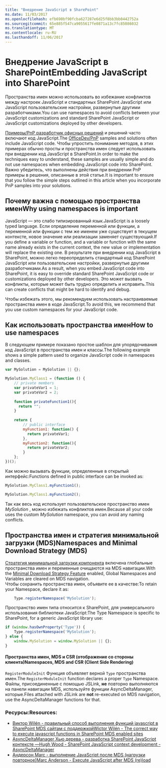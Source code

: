 ```yaml
---
title: "Внедрение JavaScript в SharePoint"
ms.date: 11/03/2017
ms.openlocfilehash: efb690bf90fcba627287e6d25f8bb3bb0442752a
ms.sourcegitcommit: 65e885f547ca9055617fe0871a13c7fc85086032
ms.translationtype: MT
ms.contentlocale: ru-RU
ms.lasthandoff: 11/06/2017
---
```

# <a name="embedding-javascript-into-sharepoint"></a><span data-ttu-id="9fb55-102">Внедрение JavaScript в SharePoint</span><span class="sxs-lookup"><span data-stu-id="9fb55-102">Embedding JavaScript into SharePoint</span></span>

<span data-ttu-id="9fb55-103">Пространства имен можно использовать во избежание конфликтов между настроек JavaScript и стандартных SharePoint JavaScript или JavaScript пользовательские настройки, развернутые другими разработчиками.</span><span class="sxs-lookup"><span data-stu-id="9fb55-103">You can use namespaces to avoid conflicts between your JavaScript customizations and standard SharePoint JavaScript or JavaScript customizations deployed by other developers.</span></span> 

<span data-ttu-id="9fb55-104">[Примеры/PnP разработчик офисных решений](https://github.com/SharePoint/PnP/) и решений часто включают код JavaScript.</span><span class="sxs-lookup"><span data-stu-id="9fb55-104">The [OfficeDev/PnP](https://github.com/SharePoint/PnP/) samples and solutions often include JavaScript code.</span></span> <span data-ttu-id="9fb55-105">Чтобы упростить понимание методов, в этих примерах обычно просты и пространства имен следует использовать при внедрении код JavaScript в SharePoint.</span><span class="sxs-lookup"><span data-stu-id="9fb55-105">In order to make the techniques easy to understand, these samples are usually simple and do not use namespaces when embedding JavaScript code into SharePoint.</span></span> <span data-ttu-id="9fb55-106">Важно убедитесь, что выполнены действия при внедрении PnP примеры в решения, описанные в этой статье.</span><span class="sxs-lookup"><span data-stu-id="9fb55-106">It is important to ensure that you follow the simple steps outlined in this article when you incorporate PnP samples into your solutions.</span></span>

## <a name="why-using-namespaces-is-important"></a><span data-ttu-id="9fb55-107">Почему важна с помощью пространства имен</span><span class="sxs-lookup"><span data-stu-id="9fb55-107">Why using namespaces is important</span></span>
<span data-ttu-id="9fb55-108"><a name="sectionSection0"> </a></span><span class="sxs-lookup"><span data-stu-id="9fb55-108"></span></span>

<span data-ttu-id="9fb55-109">JavaScript — это слабо типизированный язык.</span><span class="sxs-lookup"><span data-stu-id="9fb55-109">JavaScript is a loosely typed language.</span></span> <span data-ttu-id="9fb55-110">Если определение переменной или функции, а переменной или функции с тем же именем уже существует в текущем контексте, новое значение или реализации заменяет существующий.</span><span class="sxs-lookup"><span data-stu-id="9fb55-110">If you define a variable or function, and a variable or function with the same name already exists in the current context, the new value or implementation will replace the existing one.</span></span>
<span data-ttu-id="9fb55-111">В результате при внедрении код JavaScript в SharePoint, можно легко переопределить стандартный код SharePoint JavaScript или пользовательские настройки, развернутые другими разработчиками.</span><span class="sxs-lookup"><span data-stu-id="9fb55-111">As a result, when you embed JavaScript code into SharePoint, it is easy to override standard SharePoint JavaScript code or customizations deployed by other developers.</span></span>
<span data-ttu-id="9fb55-112">Это может вызвать конфликты, которые может быть трудно определить и исправить.</span><span class="sxs-lookup"><span data-stu-id="9fb55-112">This can create conflicts that might be hard to identify and debug.</span></span>

<span data-ttu-id="9fb55-113">Чтобы избежать этого, мы рекомендуем использовать настраиваемые пространства имен в коде JavaScript.</span><span class="sxs-lookup"><span data-stu-id="9fb55-113">To avoid this, we recommend that you use custom namespaces for your JavaScript code.</span></span>

## <a name="how-to-use-namespaces"></a><span data-ttu-id="9fb55-114">Как использовать пространства имен</span><span class="sxs-lookup"><span data-stu-id="9fb55-114">How to use namespaces</span></span>
<span data-ttu-id="9fb55-115"><a name="sectionSection1"> </a></span><span class="sxs-lookup"><span data-stu-id="9fb55-115"></span></span>

<span data-ttu-id="9fb55-116">В следующем примере показано простое шаблон для упорядочивания код JavaScript в пространства имен и классы.</span><span class="sxs-lookup"><span data-stu-id="9fb55-116">The following example shows a simple pattern used to organize JavaScript code in namespaces and classes.</span></span>

```JavaScript
var MySolution = MySolution || {};

MySolution.MyClass1 = (function () {
    // private members
    var privateVar1 = 1;
    var privateVar2 = 2;
    
    function privateFunction1(){
      return "";
    }
    
    return {
        // public interface
        myFunction1: function() {
          return privateVar1;
        },
        myFunction2: function(){
          return privateVar2;
        }
    };
})();
```

<span data-ttu-id="9fb55-117">Как можно вызывать функции, определенные в открытый интерфейс:</span><span class="sxs-lookup"><span data-stu-id="9fb55-117">Functions defined in public interface can be invoked as:</span></span>

```JavaScript
MySolution.MyClass1.myFunction1();

MySolution.MyClass1.myFunction2();
```

<span data-ttu-id="9fb55-118">Так как весь код использует пользовательское пространство имен *MySolution* , можно избежать конфликтов имен.</span><span class="sxs-lookup"><span data-stu-id="9fb55-118">Because all your code uses the custom *MySolution* namespace, you can avoid any naming conflicts.</span></span>

## <a name="namespaces-and-minimal-download-strategy-mds"></a><span data-ttu-id="9fb55-119">Пространства имен и стратегия минимальной загрузки (MDS)</span><span class="sxs-lookup"><span data-stu-id="9fb55-119">Namespaces and Minimal Download Strategy (MDS)</span></span>

<span data-ttu-id="9fb55-120">[Стратегия минимальной загрузки компонента](https://msdn.microsoft.com/en-us/library/office/dn456544.aspx) включена глобальные пространства имен и переменные очищаются на MDS навигации.</span><span class="sxs-lookup"><span data-stu-id="9fb55-120">With the [Minimal Download Strategy Feature](https://msdn.microsoft.com/en-us/library/office/dn456544.aspx) enabled, Global Namespaces and Variables are cleared on MDS navigation.</span></span>   
<span data-ttu-id="9fb55-121">Чтобы сохранить пространства имен, объявите ее в качестве:</span><span class="sxs-lookup"><span data-stu-id="9fb55-121">To retain your Namespace, declare it as:</span></span>

```JavaScript
    Type.registerNamespace('MySolution');
```

<span data-ttu-id="9fb55-122">Пространство имен типа относится к SharePoint, для универсального использования библиотеки JavaScript:</span><span class="sxs-lookup"><span data-stu-id="9fb55-122">The Type Namespace is specific to SharePoint,  for a generic JavaScript library use:</span></span>

```JavaScript
if (window.hasOwnProperty('Type')) {
    Type.registerNamespace('MySolution');
} else {
    window.MySolution = window.MySolution || {};
}
```

#### <a name="namespaces-mds-and-csr-client-side-rendering"></a><span data-ttu-id="9fb55-123">Пространства имен, MDS и CSR (отображение со стороны клиента)</span><span class="sxs-lookup"><span data-stu-id="9fb55-123">Namespaces, MDS and CSR (Client Side Rendering)</span></span>

<span data-ttu-id="9fb55-124">``RegisterModuleInit`` Функция объявляет верной ``Type`` пространства имен.</span><span class="sxs-lookup"><span data-stu-id="9fb55-124">The ``RegisterModuleInit`` function declares a proper ``Type`` Namespace.</span></span>  
<span data-ttu-id="9fb55-125">Файлы, присоединенные с помощью JSLink, **не** повторно выполняются на панели навигации MDS, используйте функции AsyncDeltaManager, которые.</span><span class="sxs-lookup"><span data-stu-id="9fb55-125">Files attached with JSLink are **not** re-executed on MDS navigation, use the AsyncDeltaManager functions for that.</span></span>

### <a name="resources"></a><span data-ttu-id="9fb55-126">Ресурсы:</span><span class="sxs-lookup"><span data-stu-id="9fb55-126">Resources:</span></span>

* [<span data-ttu-id="9fb55-127">Виктор Wilén - правильный способ выполнения функций javascript в SharePoint MDS сайтам с поддержкой</span><span class="sxs-lookup"><span data-stu-id="9fb55-127">Wictor Wilén - The correct way to execute javascript functions in SharePoint MDS enabled sites</span></span>](http://www.wictorwilen.se/the-correct-way-to-execute-javascript-functions-in-sharepoint-2013-mds-enabled-sites)
* [<span data-ttu-id="9fb55-128">AsyncDeltaManager Хью дерева - разработка SharePoint JavaScript контексте —</span><span class="sxs-lookup"><span data-stu-id="9fb55-128">Hugh Wood - SharePoint JavaScript context development - AsyncDeltaManager</span></span>](https://www.spcaf.com/blog/sharepoint-javascript-context-development-part-4-the-way-of-the-async-delta-manager/)
* [<span data-ttu-id="9fb55-129">Андерсон Marc - выполнение JavaScript после MDS (нагрузки повторное)</span><span class="sxs-lookup"><span data-stu-id="9fb55-129">Marc Anderson - Execute JavaScript after MDS (re)load</span></span>](http://blog.symprogress.com/2013/09/sharepoint-2013-execute-javascript-function-after-mds-load/)
